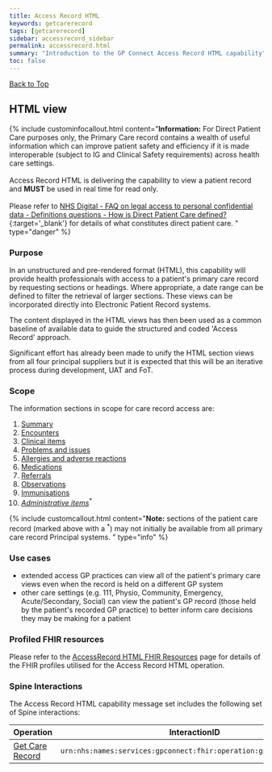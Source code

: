 ```yaml
---
title: Access Record HTML
keywords: getcarerecord
tags: [getcarerecord]
sidebar: accessrecord_sidebar
permalink: accessrecord.html
summary: "Introduction to the GP Connect Access Record HTML capability"
toc: false
---
```


<a href="#" class="back-to-top">Back to Top</a>

## HTML view ##

{% include custominfocallout.html content="**Information:** For Direct Patient Care purposes only, the Primary Care record contains a wealth of useful information which can improve patient safety and efficiency if it is made interoperable (subject to IG and Clinical Safety requirements) across health care settings. <br/><br/>Access Record HTML is delivering the capability to view a patient record and **MUST** be used in real time for read only. <br/><br/> Please refer to [NHS Digital - FAQ on legal access to personal confidential data - Definitions questions - How is Direct Patient Care defined?](http://content.digital.nhs.uk/article/3638/Personal-data-access-FAQs){:target='_blank'} for details of what constitutes direct patient care. " type="danger" %} 


### Purpose ###

In an unstructured and pre-rendered format (HTML), this capability will provide health professionals with access to a patient's primary care record by requesting sections or headings. Where appropriate, a date range can be defined to filter the retrieval of larger sections. These views can be incorporated directly into Electronic Patient Record systems.

The content displayed in the HTML views has then been used as a common baseline of available data to guide the structured and coded 'Access Record' approach.

Significant effort has already been made to unify the HTML section views from all four principal suppliers but it is expected that this will be an iterative process during development, UAT and FoT.


### Scope ###

The information sections in scope for care record access are:

1. [Summary](accessrecord_view_summary.html)
2. [Encounters](accessrecord_view_encounters.html)
3. [Clinical items](accessrecord_view_clinical_items.html)
4. [Problems and issues](accessrecord_view_problems.html)
5. [Allergies and adverse reactions](accessrecord_view_allergies.html)
6. [Medications](accessrecord_view_medications.html)
7. [Referrals](accessrecord_view_referrals.html)
8. [Observations](accessrecord_view_observations.html)
9. [Immunisations](accessrecord_view_immunisations.html)
10. *[Administrative items](accessrecord_view_administrative_items.html)*<sup>*</sup>

{% include customcallout.html content="**Note:** sections of the patient care record (marked above with a <sup>*</sup>) may not initially be available from all primary care record Principal systems. " type="info" %}

### Use cases ###

- extended access GP practices can view all of the patient's primary care views even when the record is held on a different GP system
- other care settings (e.g. 111, Physio, Community, Emergency, Acute/Secondary, Social) can view the patient's GP record (those held by the patient's recorded GP practice) to better inform care decisions they may be making for a patient

### Profiled FHIR resources ###

Please refer to the [AccessRecord HTML FHIR Resources](datalibraryaccessRecord.html) page for details of the FHIR profiles utilised for the Access Record HTML operation.

### Spine Interactions ###

The Access Record HTML capability message set includes the following set of Spine interactions:

| Operation                 | InteractionID             | 
|---------------------------|---------------------------| 
| [Get Care Record](accessrecord_use_case_retrieve_a_care_record_section.html) | `urn:nhs:names:services:gpconnect:fhir:operation:gpc.getcarerecord` |
